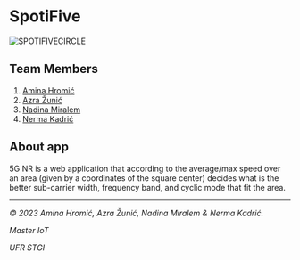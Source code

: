 # SpotiFive

![SPOTIFIVECIRCLE](https://github.com/nkadric1/ProjekatOOAD/assets/122841109/8144447f-09cf-4341-a2c8-b4b0dbaf1c4e)

## Team Members
1. [Amina Hromić](https://github.com/AHromic1)
2. [Azra Žunić](https://github.com/azunic3)
3. [Nadina Miralem](https://github.com/nmiralem1)
4. [Nerma Kadrić](https://github.com/nkadric1)

## About app
5G NR is a web application that according to the average/max speed over an area (given by a coordinates of the square center) decides what is the better sub-carrier width, frequency band, and cyclic mode that fit the area.

----------------

*© 2023 Amina Hromić, Azra Žunić, Nadina Miralem & Nerma Kadrić.*

*Master IoT*

*UFR STGI*


